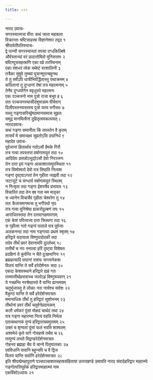 ```yaml
---
title: ०२१

---
```

नारद उवाच-  
सगरस्यात्मजा वीराः कथं जाता महाबलाः  
विक्रान्ताः षष्टिसाहस्रा विज्ञानेश्वर तद्वद १  
श्रीपार्वतीपतिरुवाच-  
द्वे पत्न्यौ सगरस्यास्तां तपसा दग्धकिल्बिषे  
और्वस्ताभ्यां वरं प्रादात्तोषितो मुनिसत्तमः २  
षष्टिम्पुत्रसहस्राणि एका वव्रे तरस्विनाम्  
एका वंशधरं त्वेकं यथेष्टं वरशालिनी ३  
तत्रैका सुषुवे तुम्ब्यां पुत्रान्शूरान्बहूनथ  
ते तु सर्वेऽपि धात्रीभिर्वर्द्धितास्तु यथाक्रमम् ४  
कपिलानां तु दुग्धानां तेषां तत्र महात्मनाम् ५  
तेनैव दुग्धयोगेन ववृधुस्ते महात्मनः  
एकः पञ्चजनो नाम पुत्रो राजा बभूव ह ६  
ततः पञ्चजनस्यासीदंशुमान्नाम वीर्यवान्  
दिलीपस्तनयस्तस्य पुत्रो यस्य भगीरथः ७  
यस्तु गङ्गासरिच्छ्रेष्ठामानयामास सुव्रतः  
समुद्र मानयित्वैनां दुहितृत्वमकल्पयत् ८  
नारदउवाच-  
कथं गङ्गा समानीता किं तपस्तेन वै कृतम्  
तत्सर्वं मे समाचक्ष्व सुव्रतोऽसि दयानिधे ९  
महादेव उवाच-  
पूर्वजानां हितार्थाय गतोऽसौ हैमके गिरौ  
तत्र गत्वा तपस्तप्तं वर्षाणामयुतं तदा १०  
आदिदेवः प्रसन्नोऽभूद्योऽसौ देवो निरञ्जनः  
तेन दत्ता इयं गङ्गा आकाशात्समुपस्थिता ११  
तत्र विश्वेश्वरो देवो यत्र तिष्ठति नित्यशः  
गङ्गां दृष्ट्वाऽगतां तेन गृहीता जाह्नवी तदा १२  
जटाजूटे च सन्धार्य वर्षाणामयुतं स्थितम्  
न निःसृता तदा गङ्गा ईशस्यैव प्रभावतः १३  
विचारितं तदा तेन क्व गता मम मातृका  
स ध्यानेन विचार्यैवं गृहीता चेश्वरेण तु १४  
ततः कैलासमगमत्स तु भगीरथो नृपः  
तत्र गत्वा मुनिश्रेष्ठ ह्यकरोदुल्बणं तपः १५  
आराधितस्तदा तेन दत्तवानहमापगाम्  
एकं केशं परित्यज्य दत्ता त्रिपथगा तदा १६  
स गृहीत्वा गतो गङ्गां पाताले यत्र पूर्वजाः  
अलकनन्दा तदा नाम गङ्गायाः प्रथमं स्मृतम् १७  
हरिद्वारे यदायाता विष्णुपादोदकी तदा  
तदेव तीर्थं प्रवरं देवानामपि दुर्ल्लभम् १८  
तत्तीर्थे च नरः स्नात्वा हरिं दृष्ट्वा विशेषतः  
प्रदक्षिणं ये कुर्वन्ति न चैते दुःखभागिनः १९  
ब्रह्महत्यादि पापानां राशयः सन्त्यनेकशः  
विलयं यान्ति ते सर्वे हरेर्दर्शनतः सदा २०  
एकदा केशवस्थाने हरिद्वारे ह्यहं गतः  
तस्मात्तीर्थप्रभावाच्च जातोऽहं विष्णुरूपवान् २१  
ये गच्छन्ति नरश्रेष्ठास्ते वै यान्ति ह्यनामयम्  
चतुर्भुजास्तु ते लोकाः नरा नार्यश्च सर्वशः २२  
वैकुण्ठं यान्ति ते सर्वे हरेर्दर्शनमात्रतः  
ममाप्यधिक तीर्थं तु हरिद्वारं सुशोभनम् २३  
तीर्थानां प्रवरं तीर्थं चतुर्वर्गप्रदायकम्  
कलौ धर्मकरं पुंसां मोक्षदं चार्थदं तथा २४  
यत्र गङ्गा महारम्या नित्यं वहति निर्मला  
एतत्कथानकं पुण्यं हरिद्वाराख्यमुत्तमम् २५  
उक्तं च शृण्वतां पुंसां फलं भवति शाश्वतम्  
अश्वमेधे कृते यागे गोसहस्रे तथैव च २६  
तत्पुण्यं लभते विद्वान्हरेर्दर्शनमात्रतः  
गोहन्ता ब्रह्महा चैव ये चान्ये पितृघातकाः २७  
एवंविधानि पापानि बहून्यपि च वै द्विज  
विलयं यान्ति सर्वाणि हरेर्दर्शनमात्रतः २८  
इति श्रीपाद्मेमहापुराणे पञ्चपञ्चाशतसहस्रसंहितायां उत्तरखण्डे उमापति नारद संवादेहरिद्वार माहात्म्ये गङ्गोत्पत्तिपूर्वकं हरिद्वारमाहात्म्यं नाम  
एकविंशोऽध्यायः २१